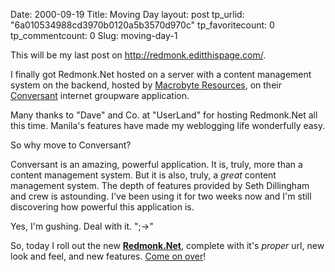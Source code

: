Date: 2000-09-19
Title: Moving Day
layout: post
tp_urlid: "6a010534988cd3970b0120a5b3570d970c"
tp_favoritecount: 0
tp_commentcount: 0
Slug: moving-day-1

This will be my last post on http://redmonk.editthispage.com/.

I finally got Redmonk.Net hosted on a server with a content management system on the backend, hosted by <a href="http://www.macrobyteresources.com/">Macrobyte Resources</a>, on their <a href="http://www.macrobyteresources.com/conversant/">Conversant</a> internet groupware application.

Many thanks to &quot;Dave&quot; and Co. at &quot;UserLand&quot; for hosting Redmonk.Net all this time. Manila&#39;s features have made my weblogging life wonderfully easy.

So why move to Conversant?

Conversant is an amazing, powerful application. It is, truly, more than a content management system. But it is also, truly, a <i>great</i> content management system. The depth of features provided by Seth Dillingham and crew is astounding. I&#39;ve been using it for two weeks now and I&#39;m still discovering how powerful this application is.

Yes, I&#39;m gushing. Deal with it. &quot;;-&gt;&quot;

So, today I roll out the new <a href="http://www.redmonk.net"><b>Redmonk.Net</b></a>, complete with it&#39;s <i>proper</i> url, new look and feel, and new features. <a href="http://www.redmonk.net">Come on over</a>!
